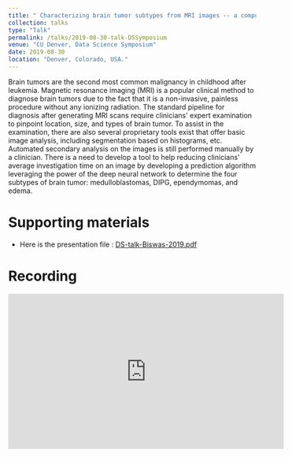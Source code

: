 ```yaml
---
title: " Characterizing brain tumor subtypes from MRI images -- a computational approach "
collection: talks
type: "Talk"
permalink: /talks/2019-08-30-talk-DSSymposium
venue: "CU Denver, Data Science Symposium"
date: 2019-08-30
location: "Denver, Colorado, USA."
---
```


Brain tumors are the second most common malignancy in childhood after leukemia. Magnetic resonance imaging (MRI) is a popular clinical method to diagnose brain tumors due to the fact that it is a non-invasive, painless procedure without any ionizing radiation. The standard pipeline for diagnosis after generating MRI scans require clinicians' expert examination to pinpoint location, size, and types of brain tumor. To assist in the examination, there are also several proprietary tools exist that offer basic image analysis, including segmentation based on histograms, etc. Automated secondary analysis on the images is still performed manually by a clinician. There is a need to develop a tool to help reducing clinicians' average investigation time on an image by developing a prediction algorithm leveraging the power of the deep neural network to determine the four subtypes of brain tumor: medulloblastomas, DIPG, ependymomas, and edema.

# Supporting materials
* Here is the presentation file : [DS-talk-Biswas-2019.pdf](https://drive.google.com/file/d/1O9gEEB5sYXuLgW9pllHdJ5G41VaYsW4Q/view?usp=sharing)

# Recording
<iframe width="560" height="315" src="https://www.youtube.com/embed/JkFgUfoLk4o?start=1453" title="YouTube video player" frameborder="0" allow="accelerometer; autoplay; clipboard-write; encrypted-media; gyroscope; picture-in-picture" allowfullscreen></iframe>
